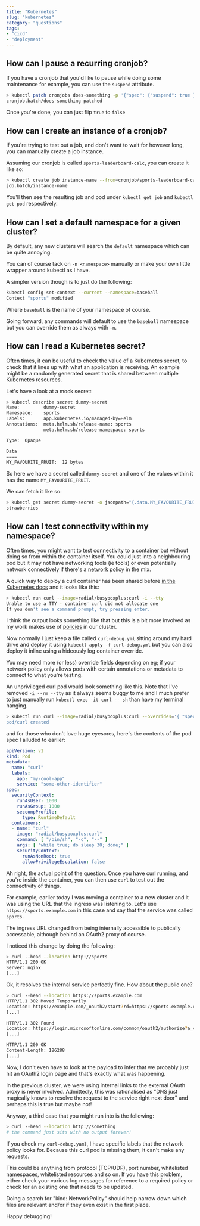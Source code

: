 ```yaml
---
title: "Kubernetes"
slug: "kubernetes"
category: "questions"
tags:
- "cicd"
- "deployment"
---
```


## How can I pause a recurring cronjob?

If you have a cronjob that you'd like to pause while doing some maintenance for example, you can use the `suspend` attribute.

```bash
> kubectl patch cronjobs does-something -p '{"spec": {"suspend": true }}'
cronjob.batch/does-something patched
```

Once you're done, you can just flip `true` to `false`

## How can I create an instance of a cronjob?

If you're trying to test out a job, and don't want to wait for however long, you can manually create a job instance.

Assuming our cronjob is called `sports-leaderboard-calc`, you can create it like so:

```bash
> kubectl create job instance-name --from=cronjob/sports-leaderboard-calc
job.batch/instance-name
```

You'll then see the resulting job and pod under `kubectl get job` and `kubectl get pod` respectively.

## How can I set a default namespace for a given cluster?

By default, any new clusters will search the `default` namespace which can be quite annoying.

You can of course tack on `-n <namespace>` manually or make your own little wrapper around kubectl as I have.

A simpler version though is to just do the following:

```bash
kubectl config set-context --current --namespace=baseball
Context "sports" modified
```

Where `baseball` is the name of your namespace of course.

Going forward, any commands will default to use the `baseball` namespace but you can override them as always with `-n`.

## How can I read a Kubernetes secret?

Often times, it can be useful to check the value of a Kubernetes secret, to check that it lines up with what an application is receiving. An example might be a randomly generated secret that is shared between multiple Kubernetes resources.

Let's have a look at a mock secret:

```bash
> kubectl describe secret dummy-secret
Name:         dummy-secret
Namespace:    sports
Labels:       app.kubernetes.io/managed-by=Helm
Annotations:  meta.helm.sh/release-name: sports
              meta.helm.sh/release-namespace: sports

Type:  Opaque

Data
====
MY_FAVOURITE_FRUIT:  12 bytes
```

So here we have a secret called `dummy-secret` and one of the values within it has the name `MY_FAVOURITE_FRUIT`.

We can fetch it like so:

```bash
> kubectl get secret dummy-secret -o jsonpath="{.data.MY_FAVOURITE_FRUIT}" | base64 --decode
strawberries
```

## How can I test connectivity within my namespace?

Often times, you might want to test connectivity to a container but without doing so from within the container itself. You could just into a neighbouring pod but it may not have networking tools (ie tools) or even potentially network connectively if there's a [network policy](https://kubernetes.io/docs/concepts/services-networking/network-policies/) in the mix.

A quick way to deploy a curl container has been shared before [in the Kubernetes docs](https://kubernetes.io/docs/concepts/services-networking/connect-applications-service/#securing-the-service) and it looks like this:

```bash
> kubectl run curl --image=radial/busyboxplus:curl -i --tty
Unable to use a TTY - container curl did not allocate one
If you don't see a command prompt, try pressing enter.
```

I think the output looks something like that but this is a bit more involved as my work makes use of [policies](https://docs.microsoft.com/en-us/azure/governance/policy/concepts/policy-for-kubernetes) in our cluster.

Now normally I just keep a file called `curl-debug.yml` sitting around my hard drive and deploy it using `kubectl apply -f curl-debug.yml`
 but you can also deploy it inline using a hideously log container override.

You may need more (or less) override fields depending on eg; if your network policy only allows pods with certain annotations or metadata to connect to what you're testing.

An unprivileged curl pod would look something like this. Note that I've removed `-i --rm --tty` as it always seems buggy to me and I much prefer to just manually run `kubectl exec -it curl -- sh` than have my terminal hanging.

```bash
> kubectl run curl --image=radial/busyboxplus:curl --overrides='{ "spec": { "securityContext": { "runAsUser": 1000, "runAsGroup": 1000, "seccompProfile": { "type": "RuntimeDefault" }}, "containers": [{ "name": "curl", "image": "radial/busyboxplus:curl", "command": [ "/bin/sh", "-c", "--" ], "args": [ "while true; do sleep 30; done; " ], "securityContext": { "runAsNonRoot": true, "allowPrivilegeEscalation": false }}]}}
pod/curl created
```

and for those who don't love huge eyesores, here's the contents of the pod spec I alluded to earlier:

```yaml
apiVersion: v1
kind: Pod
metadata:
  name: "curl"
  labels:
    app: "my-cool-app"
    service: "some-other-identifier"
spec:
  securityContext:
    runAsUser: 1000
    runAsGroup: 1000
    seccompProfile:
      type: RuntimeDefault
  containers:
  - name: "curl"
    image: "radial/busyboxplus:curl"
    command: [ "/bin/sh", "-c", "--" ]
    args: [ "while true; do sleep 30; done;" ]
    securityContext:
      runAsNonRoot: true
      allowPrivilegeEscalation: false
```

Ah right, the actual point of the question. Once you have curl running, and you're inside the container, you can then use `curl` to test out the connectivity of things.

For example, earlier today I was moving a container to a new cluster and it was using the URL that the ingress was listening to. Let's use `https://sports.example.com` in this case and say that the service was called `sports`.

The ingress URL changed from being internally accessible to publically accessable, although behind an OAuth2 proxy of course.

I noticed this change by doing the following:

```bash
> curl --head --location http://sports
HTTP/1.1 200 OK
Server: nginx
[...]
```

Ok, it resolves the internal service perfectly fine. How about the public one?

```bash
> curl --head --location https://sports.example.com
HTTP/1.1 302 Moved Temporarily
Location: https://example.com/_oauth2/start?rd=https://sports.example.com
[...]

HTTP/1.1 302 Found
Location: https://login.microsoftonline.com/common/oauth2/authorize?a_very_long_string
[...]

HTTP/1.1 200 OK
Content-Length: 186288
[...]
```

Now, I don't even have to look at the payload to infer that we probably just hit an OAuth2 login page and that's exactly what was happening.

In the previous cluster, we were using internal links to the external OAuth proxy is never involved. Admittedly, this was rationalised as "DNS just magically knows to resolve the request to the service right next door" and perhaps this is true but maybe not!

Anyway, a third case that you might run into is the following:

```bash
> curl --head --location http://something
# the command just sits with no output forever!
```

If you check my `curl-debug.yaml`, I have specific labels that the network policy looks for. Because this curl pod is missing them, it can't make any requests.

This could be anything from protocol (TCP/UDP), port number, whitelisted namespaces, whitelisted resources and so on. If you have this problem, either check your various log messages for reference to a required policy or check for an existing one that needs to be updated.

Doing a search for "kind: NetworkPolicy" should help narrow down which files are relevant and/or if they even exist in the first place.

Happy debugging!